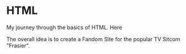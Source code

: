 # HTML

My journey through the basics of HTML. Here

The overall idea is to create a Fandom Site for the popular TV Sitcom "Frasier".
